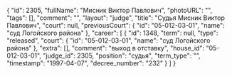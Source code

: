 {
    "id": 2305,
    "fullName": "Мисник Виктор Павлович",
    "photoURL": "",
    "tags": [],
    "comment": "",
    "layout": "judge",
    "title": "Судья Мисник Виктор Павлович",
    "court": null,
    "previousCourt": {
        "id": "05-012-03-01",
        "name": "суд Логойского района"
    },
    "career": [
        {
            "id": 1348,
            "term": null,
            "type": "released",
            "court": {
                "id": "05-012-03-01",
                "name": "суд Логойского района"
            },
            "extra": [],
            "comment": "выход в отставку",
            "house_id": "05-012-03-01",
            "judge_id": 2305,
            "position": "судья",
            "term_type": "",
            "timestamp": "1997-04-07",
            "decree_number": "232"
        }
    ]
}